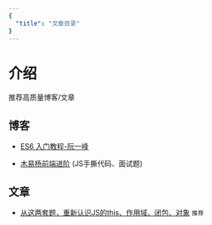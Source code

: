 ```yaml
---
{
  "title": "文章目录"
}
---
```


# 介绍

推荐高质量博客/文章

## 博客

- [ES6 入门教程-阮一峰](https://es6.ruanyifeng.com/)

- [木易杨前端进阶](https://muyiy.cn/) (JS手撕代码、面试题)

## 文章

- [从这两套题，重新认识JS的this、作用域、闭包、对象](https://juejin.im/post/6844903493845647367) `推荐`
